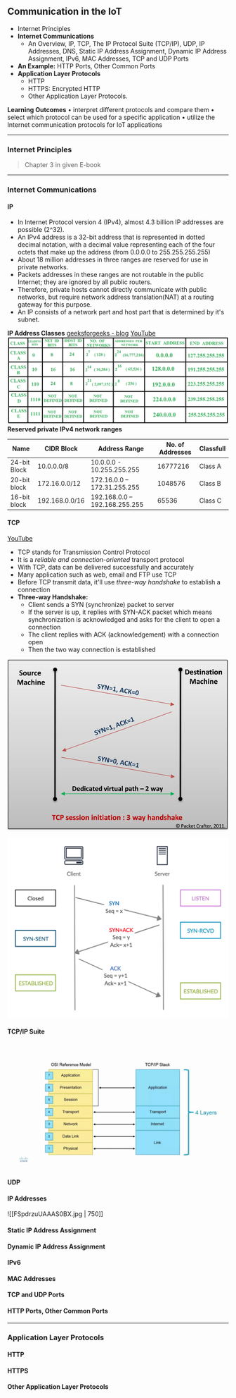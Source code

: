 ## Communication in the IoT
- Internet Principles
- __Internet Communications__ 
	- An Overview, IP, TCP, The IP Protocol Suite (TCP/IP), UDP, IP Addresses, DNS, Static IP Address Assignment, Dynamic IP Address Assignment, IPv6, MAC Addresses, TCP and UDP Ports
- __An Example:__ HTTP Ports, Other Common Ports
- __Application Layer Protocols__
	- HTTP
	- HTTPS: Encrypted HTTP
	- Other Application Layer Protocols.  

__Learning Outcomes__
• interpret different protocols and compare them
• select which protocol can be used for a specific application
• utilize the Internet communication protocols for IoT applications

---
### Internet Principles
> Chapter 3 in given E-book
---
### Internet Communications
#### IP
- In Internet Protocol version 4 (IPv4), almost 4.3 billion IP addresses are possible (2^32).
- An IPv4 address is a 32-bit address that is represented in dotted decimal notation, with a decimal value representing each of the four octets that make up the address (from 0.0.0.0 to 255.255.255.255)
- About 18 million addresses in three ranges are reserved for use in private networks. 
- Packets addresses in these ranges are not routable in the public Internet; they are ignored by all public routers. 
- Therefore, private hosts cannot directly communicate with public networks, but require network address translation(NAT) at a routing gateway for this purpose.
- An IP consists of a network part and host part that is determined by it's subnet.

__IP Address Classes__
[geeksforgeeks - blog](https://www.geeksforgeeks.org/introduction-of-classful-ip-addressing/)
[YouTube](https://www.youtube.com/watch?v=vcArZIAmnYQ&t=464s&ab_channel=SunnyClassroom)
![](nethostdata.jpg)
__Reserved private IPv4 network ranges__

|Name|CIDR Block|Address Range|No. of Addresses|Classfull|
|-|-|-|-|-|
|24-bit Block|10.0.0.0/8|10.0.0.0 - 10.255.255.255|16777216|Class A|
|20-bit block|172.16.0.0/12|172.16.0.0 – 172.31.255.255|1048576|Class B|
|16-bit block|192.168.0.0/16|192.168.0.0 – 192.168.255.255|65536|Class C|

#### TCP
[YouTube](https://www.youtube.com/watch?v=xMtP5ZB3wSk&ab_channel=SunnyClassroom)
- TCP stands for Transmission Control Protocol
- It is a _reliable and connection-oriented_ transport protocol
- With TCP, data can be delivered successfully and accurately
- Many application such as web, email and FTP use TCP
- Before TCP transmit data, it'll use _three-way handshake_ to establish a connection
-  __Three-way Handshake:__
	- Client sends a SYN (synchronize) packet to server
	- If the server is up, it replies with SYN-ACK packet which means synchronization is acknowledged and asks for the client to open a connection
	-  The client replies with ACK (acknowledgement) with a connection open
	- Then the two way connection is established
	
![500](a2VfMV8ucG5n.webp)
	
![500](Y2Vzcy5wbmc.webp)

#### TCP/IP Suite
![500](LmpwZw.webp)

#### UDP
#### IP Addresses


![[FSpdrzuUAAAS0BX.jpg | 750]]

#### Static IP Address Assignment
#### Dynamic IP Address Assignment
#### IPv6
#### MAC Addresses
#### TCP and UDP Ports
#### HTTP Ports, Other Common Ports

---
### Application Layer Protocols
#### HTTP
#### HTTPS
#### Other Application Layer Protocols
